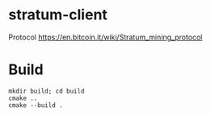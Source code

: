 # stratum-client

Protocol https://en.bitcoin.it/wiki/Stratum_mining_protocol

# Build

```
mkdir build; cd build
cmake ..
cmake --build .
```
